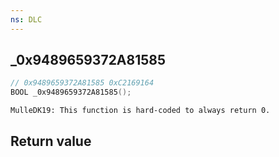 ```yaml
---
ns: DLC
---
```

## _0x9489659372A81585

```c
// 0x9489659372A81585 0xC2169164
BOOL _0x9489659372A81585();
```

```
MulleDK19: This function is hard-coded to always return 0.  
```

## Return value
